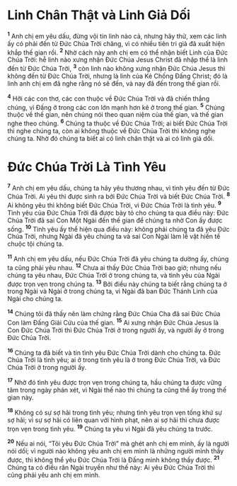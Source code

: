 # Linh Chân Thật và Linh Giả Dối
<sup><b>1</b></sup> Anh chị em yêu dấu, đừng vội tin linh nào cả, nhưng hãy thử, xem các linh ấy có phải đến từ Ðức Chúa Trời chăng, vì có nhiều tiên tri giả đã xuất hiện khắp thế gian rồi. <sup><b>2</b></sup> Nhờ cách này anh chị em có thể nhận biết Linh của Ðức Chúa Trời: hễ linh nào xưng nhận Ðức Chúa Jesus Christ đã nhập thể là linh đến từ Ðức Chúa Trời, <sup><b>3</b></sup> còn linh nào không xưng nhận Ðức Chúa Jesus thì không đến từ Ðức Chúa Trời, nhưng là linh của Kẻ Chống Ðấng Christ; đó là linh anh chị em đã nghe rằng nó sẽ đến, và nay đã đến trong thế gian rồi.

<sup><b>4</b></sup> Hỡi các con thơ, các con thuộc về Ðức Chúa Trời và đã chiến thắng chúng, vì Ðấng ở trong các con lớn mạnh hơn kẻ ở trong thế gian. <sup><b>5</b></sup> Chúng thuộc về thế gian, nên chúng nói theo quan niệm của thế gian, và thế gian nghe theo chúng. <sup><b>6</b></sup> Chúng ta thuộc về Ðức Chúa Trời; ai biết Ðức Chúa Trời thì nghe chúng ta, còn ai không thuộc về Ðức Chúa Trời thì không nghe chúng ta. Nhờ đó chúng ta biết ai có linh chân thật và ai có linh giả dối.


# Ðức Chúa Trời Là Tình Yêu
<sup><b>7</b></sup> Anh chị em yêu dấu, chúng ta hãy yêu thương nhau, vì tình yêu đến từ Ðức Chúa Trời. Ai yêu thì được sinh ra bởi Ðức Chúa Trời và biết Ðức Chúa Trời. <sup><b>8</b></sup> Ai không yêu thì không biết Ðức Chúa Trời, vì Ðức Chúa Trời là tình yêu. <sup><b>9</b></sup> Tình yêu của Ðức Chúa Trời đã được bày tỏ cho chúng ta qua điều này: Ðức Chúa Trời đã sai Con Một Ngài đến thế gian để chúng ta nhờ Con ấy được sống. <sup><b>10</b></sup> Tình yêu ấy thể hiện qua điều này: không phải chúng ta đã yêu Ðức Chúa Trời, nhưng Ngài đã yêu chúng ta và sai Con Ngài làm lễ vật hiến tế chuộc tội chúng ta.

<sup><b>11</b></sup> Anh chị em yêu dấu, nếu Ðức Chúa Trời đã yêu chúng ta dường ấy, chúng ta cũng phải yêu nhau. <sup><b>12</b></sup> Chưa ai thấy Ðức Chúa Trời bao giờ; nhưng nếu chúng ta yêu nhau, Ðức Chúa Trời ở trong chúng ta, và tình yêu của Ngài được trọn vẹn trong chúng ta. <sup><b>13</b></sup> Bởi điều này chúng ta biết rằng chúng ta ở trong Ngài và Ngài ở trong chúng ta, vì Ngài đã ban Ðức Thánh Linh của Ngài cho chúng ta.

<sup><b>14</b></sup> Chúng tôi đã thấy nên làm chứng rằng Ðức Chúa Cha đã sai Ðức Chúa Con làm Ðấng Giải Cứu của thế gian. <sup><b>15</b></sup> Ai xưng nhận Ðức Chúa Jesus là Con Ðức Chúa Trời thì Ðức Chúa Trời ở trong người ấy, và người ấy ở trong Ðức Chúa Trời.

<sup><b>16</b></sup> Chúng ta đã biết và tin tình yêu Ðức Chúa Trời dành cho chúng ta. Ðức Chúa Trời là tình yêu; ai ở trong tình yêu là ở trong Ðức Chúa Trời, và Ðức Chúa Trời ở trong người ấy.

<sup><b>17</b></sup> Nhờ đó tình yêu được trọn vẹn trong chúng ta, hầu chúng ta được vững tâm trong ngày phán xét, vì Ngài thế nào thì chúng ta cũng thể ấy trong thế gian này.

<sup><b>18</b></sup> Không có sự sợ hãi trong tình yêu; nhưng tình yêu trọn vẹn tống khứ sự sợ hãi; vì sự sợ hãi có liên quan với hình phạt, nên ai sợ hãi thì chưa được trọn vẹn trong tình yêu. <sup><b>19</b></sup> Chúng ta yêu vì Ngài đã yêu chúng ta trước.

<sup><b>20</b></sup> Nếu ai nói, “Tôi yêu Ðức Chúa Trời” mà ghét anh chị em mình, ấy là người nói dối; vì người nào không yêu anh chị em mình là những người mình thấy được, thì không thể yêu Ðức Chúa Trời là Ðấng mình không thấy được. <sup><b>21</b></sup> Chúng ta có điều răn Ngài truyền như thế này: Ai yêu Ðức Chúa Trời thì cũng phải yêu anh chị em mình.